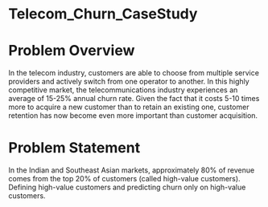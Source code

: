 # Telecom_Churn_CaseStudy
# Problem Overview

In the telecom industry, customers are able to choose from multiple service providers and actively switch from one operator to another. In this highly competitive market, the telecommunications industry experiences an average of 15-25% annual churn rate. Given the fact that it costs 5-10 times more to acquire a new customer than to retain an existing one, customer retention has now become even more important than customer acquisition.

# Problem Statement

In the Indian and Southeast Asian markets, approximately 80% of revenue comes from the top 20% of customers (called high-value customers).
Defining high-value customers and predicting churn only on high-value customers.
